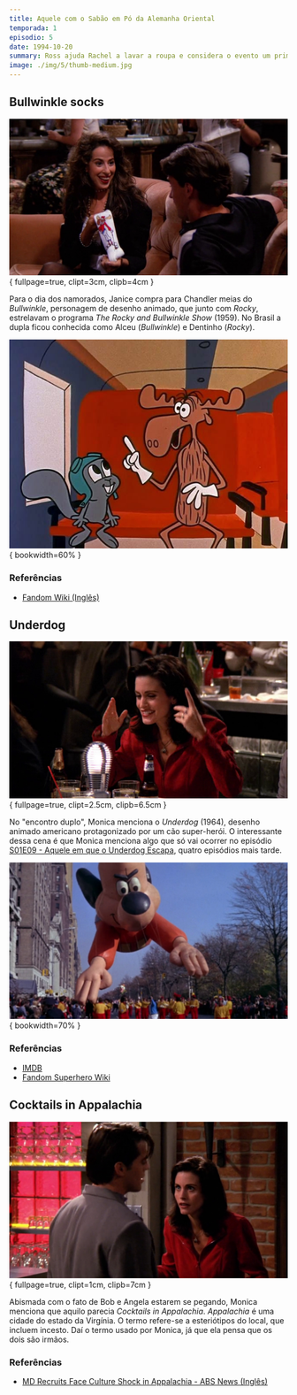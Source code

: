 ```yaml
---
title: Aquele com o Sabão em Pó da Alemanha Oriental
temporada: 1
episodio: 5
date: 1994-10-20
summary: Ross ajuda Rachel a lavar a roupa e considera o evento um primeiro encontro. Joey faz com que Monica se passe como sua nova namorada.
image: ./img/5/thumb-medium.jpg
---
```


## Bullwinkle socks

![Bullwinkle socks](./img/5/bullwinkle-socks.png){ fullpage=true, clipt=3cm, clipb=4cm }

<cena>
  <janice
    original="- I got you... these."
    traducao="- Comprei... isto."
  ></janice>
  <chandler
    original="- Bullwinkle socks."
    traducao="- Uma meia do Alceu."
  ></chandler>
</cena>

Para o dia dos namorados, Janice compra para Chandler meias do *Bullwinkle*,
personagem de desenho animado, que junto com *Rocky*, estrelavam o programa
*The Rocky and Bullwinkle Show* (1959). No Brasil a dupla ficou conhecida
como Alceu (*Bullwinkle*) e Dentinho (*Rocky*).

![Rocky and Bullwinkle](./img/5/rocky-bullwinkle.jpg){ bookwidth=60% }

### Referências

- [Fandom Wiki (Inglês)](https://rockyandbullwinkle.fandom.com/wiki/Bullwinkle_J._Moose)

## Underdog

![Underdog](./img/5/underdog.png){ fullpage=true, clipt=2.5cm, clipb=6.5cm }

<cena>
  <monica
    original="- Something went wrong with Underdog, and they couldn't get his head to inflate."
    traducao="- Aconteceu algo com o Vira-lata. E a cabeça dele não inflava."
  ></monica>
</cena>

No "encontro duplo", Monica menciona o *Underdog* (1964), desenho animado americano
protagonizado por um cão super-herói. O interessante dessa cena é que Monica
menciona algo que só vai ocorrer no episódio
[S01E09 - Aquele em que o Underdog Escapa](/temporada/1/episodio/9/),
quatro episódios mais tarde.

![S01E09 - Aquele em que o Underdog Escapa](./img/5/underdog-s01e09.png){ bookwidth=70% }

### Referências

- [IMDB](https://www.imdb.com/title/tt0060037/)
- [Fandom Superhero Wiki](https://superheroes.fandom.com/wiki/Underdog)

## Cocktails in Appalachia

![Cocktails in Appalachia](./img/5/cocktails-in-appalachia.png){ fullpage=true, clipt=1cm, clipb=7cm }

<cena>
  <monica
    original="- Hello! Were we at the same table? It's like... Cocktails in Appalachia."
    traducao="- Estamos na mesma mesa? Os dois estão pegando fogo!"
  ></monica>
</cena>

Abismada com o fato de Bob e Angela estarem se pegando, Monica menciona que aquilo
parecia *Cocktails in Appalachia*. *Appalachia* é uma cidade do estado da Virgínia.
O termo refere-se a esteriótipos do local, que incluem incesto. Daí o termo usado
por Monica, já que ela pensa que os dois são irmãos.

### Referências

- [MD Recruits Face Culture Shock in Appalachia - ABS News (Inglês)](https://abcnews.go.com/Health/story?id=5922943&page=1)
